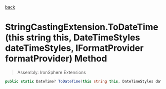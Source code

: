 ﻿

[back](/IronSphere.Extensions/types/StringCastingExtension)

# StringCastingExtension.ToDateTime(this string this, DateTimeStyles dateTimeStyles, IFormatProvider formatProvider) Method

> Assembly: IronSphere.Extensions

```csharp
public static DateTime? ToDateTime(this string this, DateTimeStyles dateTimeStyles, IFormatProvider formatProvider)
```



 